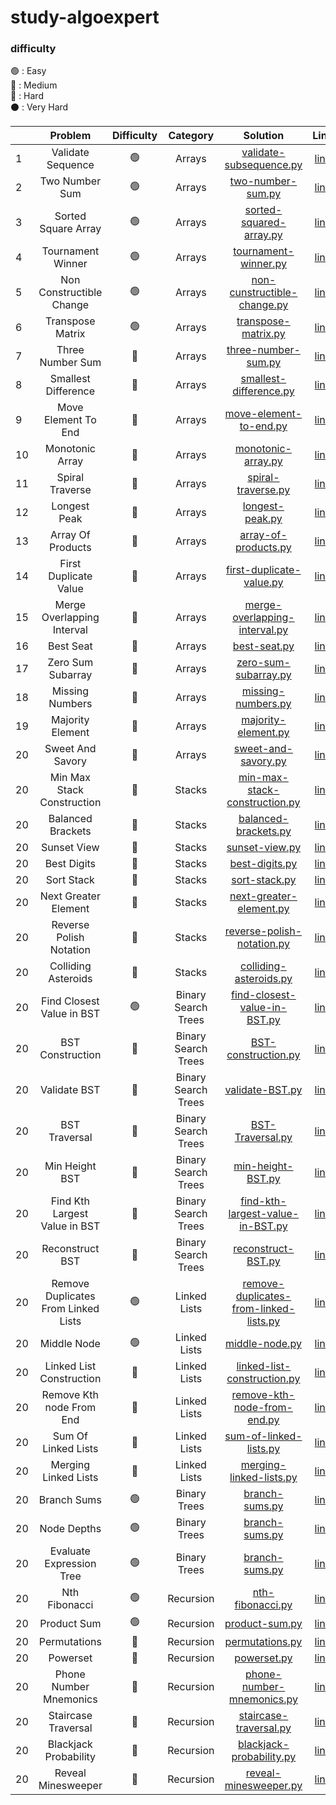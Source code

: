 # study-algoexpert

### difficulty
🟢 : Easy
<br/>
🔵 : Medium
<br/>
🔴 : Hard
<br/>
⚫️ : Very Hard
<br/>


|    |               Problem               | Difficulty |      Category       |                                                           Solution                                                            |                                                                   Link                                                                    | 
|----|:-----------------------------------:|:----------:|:-------------------:|:-----------------------------------------------------------------------------------------------------------------------------:|:-----------------------------------------------------------------------------------------------------------------------------------------:| 
| 1  |          Validate Sequence          |     🟢     |       Arrays        |        [validate-subsequence.py](https://github.com/cherry-ni/study-algoexpert/blob/main/Easy/validate-subsequence.py)        |                                     [link](https://www.algoexpert.io/questions/validate-subsequence)                                      |
| 2  |           Two Number Sum            |     🟢     |       Arrays        |           [two-number-sum.py](https://github.com/cherry-ni/study-algoexpert/blob/main/Easy/validate-subsequence.py)           |                                        [link](https://www.algoexpert.io/questions/two-number-sum)                                         |
| 3  |         Sorted Square Array         |     🟢     |       Arrays        |        [sorted-squared-array.py](https://github.com/cherry-ni/study-algoexpert/blob/main/Easy/validate-subsequence.py)        |                                     [link](https://www.algoexpert.io/questions/sorted-squared-array)                                      |
| 4  |          Tournament Winner          |     🟢     |       Arrays        |           [tournament-winner.py](https://github.com/cherry-ni/study-algoexpert/blob/main/Easy/tournament-winner.py)           |                                       [link](https://www.algoexpert.io/questions/tournament-winner)                                       |
| 5  |      Non Constructible Change       |     🟢     |       Arrays        |    [non-cunstructible-change.py](https://github.com/cherry-ni/study-algoexpert/blob/main/Easy/non-constructible-change.py)    |                                   [link](https://www.algoexpert.io/questions/non-constructible-change)                                    |
| 6  |          Transpose Matrix           |     🟢     |       Arrays        |            [transpose-matrix.py](https://github.com/cherry-ni/study-algoexpert/blob/main/Easy/transpose-matrix.py)            |                                       [link](https://www.algoexpert.io/questions/transpose-matrix)                                        |
| 7  |          Three Number Sum           |     🔵     |       Arrays        |           [three-number-sum.py](https://github.com/cherry-ni/study-algoexpert/blob/main/Medium/three-number-sum.py)           |                                       [link](https://www.algoexpert.io/questions/three-number-sum)                                        |
| 8  |         Smallest Difference         |     🔵     |       Arrays        |        [smallest-difference.py](https://github.com/cherry-ni/study-algoexpert/blob/main/Medium/smallest-difference.py)        |                                      [link](https://www.algoexpert.io/questions/smallest-difference)                                      |
| 9  |         Move Element To End         |     🔵     |       Arrays        |        [move-element-to-end.py](https://github.com/cherry-ni/study-algoexpert/blob/main/Medium/move-element-to-end.py)        |                                      [link](https://www.algoexpert.io/questions/move-element-to-end)                                      |
| 10 |           Monotonic Array           |     🔵     |       Arrays        |            [monotonic-array.py](https://github.com/cherry-ni/study-algoexpert/blob/main/Medium/monotonic-array.py)            |                                        [link](https://www.algoexpert.io/questions/monotonic-array)                                        |
| 11 |           Spiral Traverse           |     🔵     |       Arrays        |            [spiral-traverse.py](https://github.com/cherry-ni/study-algoexpert/blob/main/Medium/spiral-traverse.py)            |                                        [link](https://www.algoexpert.io/questions/spiral-traverse)                                        |
| 12 |            Longest Peak             |     🔵     |       Arrays        |               [longest-peak.py](https://github.com/cherry-ni/study-algoexpert/blob/main/Medium/longest-peak.py)               |                                         [link](https://www.algoexpert.io/questions/longest-peak)                                          |
| 13 |          Array Of Products          |     🔵     |       Arrays        |          [array-of-products.py](https://github.com/cherry-ni/study-algoexpert/blob/main/Medium/array-of-products.py)          |                                       [link](https://www.algoexpert.io/questions/array-of-products)                                       |
| 14 |        First Duplicate Value        |     🔵     |       Arrays        |      [first-duplicate-value.py](https://github.com/cherry-ni/study-algoexpert/blob/main/Medium/first-duplicate-value.py)      |                                     [link](https://www.algoexpert.io/questions/first-duplicate-value)                                     |
| 15 |     Merge Overlapping Interval      |     🔵     |       Arrays        | [merge-overlapping-interval.py](https://github.com/cherry-ni/study-algoexpert/blob/main/Medium/merge-overlapping-interval.py) |                                  [link](https://www.algoexpert.io/questions/merge-overlapping-intervals)                                  |
| 16 |              Best Seat              |     🔵     |       Arrays        |                  [best-seat.py](https://github.com/cherry-ni/study-algoexpert/blob/main/Medium/best-seat.py)                  |                                           [link](https://www.algoexpert.io/questions/best-seat)                                           |
| 17 |          Zero Sum Subarray          |     🔵     |       Arrays        |          [zero-sum-subarray.py](https://github.com/cherry-ni/study-algoexpert/blob/main/Medium/zero-sum-subarray.py)          |                                       [link](https://www.algoexpert.io/questions/zero-sum-subarray)                                       |
| 18 |           Missing Numbers           |     🔵     |       Arrays        |            [missing-numbers.py](https://github.com/cherry-ni/study-algoexpert/blob/main/Medium/missing-numbers.py)            |                                        [link](https://www.algoexpert.io/questions/missingNumbers)                                         |
| 19 |          Majority Element           |     🔵     |       Arrays        |           [majority-element.py](https://github.com/cherry-ni/study-algoexpert/blob/main/Medium/majority-element.py)           |                                       [link](https://www.algoexpert.io/questions/majority-element)                                        |
| 20 |          Sweet And Savory           |     🔵     |       Arrays        |           [sweet-and-savory.py](https://github.com/cherry-ni/study-algoexpert/blob/main/Medium/sweet-and-savory.py)           |                                       [link](https://www.algoexpert.io/questions/sweet-and-savory)                                        |
| 20 |     Min Max Stack Construction      |     🔵     |       Stacks        | [min-max-stack-construction.py](https://github.com/cherry-ni/study-algoexpert/blob/main/Medium/min-max-stack-construction.py) |                                  [link](https://www.algoexpert.io/questions/min-max-stack-construction)                                   |
| 20 |          Balanced Brackets          |     🔵     |       Stacks        |          [balanced-brackets.py](https://github.com/cherry-ni/study-algoexpert/blob/main/Medium/balanced-brackets.py)          |                                       [link](https://www.algoexpert.io/questions/balanced-brackets)                                       |
| 20 |             Sunset View             |     🔵     |       Stacks        |                [sunset-view.py](https://github.com/cherry-ni/study-algoexpert/blob/main/Medium/sunset-view.py)                |                                         [link](https://www.algoexpert.io/questions/sunset-views)                                          |
| 20 |             Best Digits             |     🔵     |       Stacks        |                [best-digits.py](https://github.com/cherry-ni/study-algoexpert/blob/main/Medium/best-digits.py)                |                                          [link](https://www.algoexpert.io/questions/best-digits)                                          |
| 20 |             Sort Stack              |     🔵     |       Stacks        |                 [sort-stack.py](https://github.com/cherry-ni/study-algoexpert/blob/main/Medium/sort-stack.py)                 |                                          [link](https://www.algoexpert.io/questions/sort-stack)                                           |
| 20 |        Next Greater Element         |     🔵     |       Stacks        |                                                  [next-greater-element.py]()                                                  |                                     [link](https://www.algoexpert.io/questions/next-greater-element)                                      |
| 20 |       Reverse Polish Notation       |     🔵     |       Stacks        |                                                [reverse-polish-notation.py]()                                                 |                                     [link](https://www.algoexpert.io/questions/reversePolishNotation)                                     |
| 20 |         Colliding Asteroids         |     🔵     |       Stacks        |                                                  [colliding-asteroids.py]()                                                   |                                      [link](https://www.algoexpert.io/questions/colliding-asteroids)                                      |
| 20 |      Find Closest Value in BST      |     🟢     | Binary Search Trees |   [find-closest-value-in-BST.py](https://github.com/cherry-ni/study-algoexpert/blob/main/Easy/find-closest-value-in-BST.py)   |                                   [link](https://www.algoexpert.io/questions/find-closest-value-in-bst)                                   |
| 20 |          BST Construction           |     🔵     | Binary Search Trees |                                                    [BST-construction.py]()                                                    |                                       [link](https://www.algoexpert.io/questions/bst-construction)                                        |
| 20 |            Validate BST             |     🔵     | Binary Search Trees |                                                      [validate-BST.py]()                                                      |                                         [link](https://www.algoexpert.io/questions/validate-bst)                                          |
| 20 |            BST Traversal            |     🔵     | Binary Search Trees |                                                     [BST-Traversal.py]()                                                      |                                         [link](https://www.algoexpert.io/questions/bst-traversal)                                         |
| 20 |           Min Height BST            |     🔵     | Binary Search Trees |                                                     [min-height-BST.py]()                                                     |                                        [link](https://www.algoexpert.io/questions/min-height-bst)                                         |
| 20 |    Find Kth Largest Value in BST    |     🔵     | Binary Search Trees |                                             [find-kth-largest-value-in-BST.py]()                                              |                                [link](hhttps://www.algoexpert.io/questions/find-kth-largest-value-in-bst)                                 |
| 20 |           Reconstruct BST           |     🔵     | Binary Search Trees |                                                    [reconstruct-BST.py]()                                                     |                                        [link](https://www.algoexpert.io/questions/reconstruct-bst)                                        |
| 20 | Remove Duplicates From Linked Lists |     🟢     |    Linked Lists     |                                          [remove-duplicates-from-linked-lists.py]()                                           |                              [link](https://www.algoexpert.io/questions/remove-duplicates-from-linked-list)                               |
| 20 |             Middle Node             |     🟢     |    Linked Lists     |                                                      [middle-node.py]()                                                       |                                          [link](https://www.algoexpert.io/questions/middle-node)                                          |
| 20 |      Linked List Construction       |     🔵     |    Linked Lists     |                                                [linked-list-construction.py]()                                                |                                   [link](https://www.algoexpert.io/questions/linked-list-construction)                                    |
| 20 |      Remove Kth node From End       |     🔵     |    Linked Lists     |                                                [remove-kth-node-from-end.py]()                                                |                                   [link](https://www.algoexpert.io/questions/remove-kth-node-from-end)                                    |
| 20 |         Sum Of Linked Lists         |     🔵     |    Linked Lists     |                                                  [sum-of-linked-lists.py]()                                                   |                                      [link](https://www.algoexpert.io/questions/sum-of-linked-lists)                                      |
| 20 |        Merging Linked Lists         |     🔵     |    Linked Lists     |                                                  [merging-linked-lists.py]()                                                  |                                     [link](https://www.algoexpert.io/questions/merging-linked-lists)                                      |
| 20 |             Branch Sums             |     🟢     |    Binary Trees     |                                                      [branch-sums.py]()                                                       |                                          [link](https://www.algoexpert.io/questions/branch-sums)                                          |
| 20 |             Node Depths             |     🟢     |    Binary Trees     |                                                      [branch-sums.py]()                                                       |                                          [link](https://www.algoexpert.io/questions/node-depths)                                          |
| 20 |      Evaluate Expression Tree       |     🟢     |    Binary Trees     |                                                      [branch-sums.py]()                                                       |                                   [link](https://www.algoexpert.io/questions/evaluate-expression-tree)                                    |
| 20 |            Nth Fibonacci            |     🟢     |      Recursion      |               [nth-fibonacci.py](https://github.com/cherry-ni/study-algoexpert/blob/main/Easy/nth-fibonacci.py)               |                                         [link](https://www.algoexpert.io/questions/nth-fibonacci)                                         |
| 20 |             Product Sum             |     🟢     |      Recursion      |                                                      [product-sum.py]()                                                       |                                         [link](https://www.algoexpert.io/questions/product-sum)                                         |
| 20 |            Permutations             |     🔵     |      Recursion      |                                                      [permutations.py]()                                                      |                                         [link](https://www.algoexpert.io/questions/permutations)                                         |
| 20 |              Powerset               |     🔵     |      Recursion      |                                                        [powerset.py]()                                                        |                                         [link](https://www.algoexpert.io/questions/powerset)                                         |
| 20 |       Phone Number Mnemonics        |     🔵     |      Recursion      |                                                 [phone-number-mnemonics.py]()                                                 |                                         [link](https://www.algoexpert.io/questions/phone-number-mnemonics)                                         |
| 20 |         Staircase Traversal         |     🔵     |      Recursion      |                                                  [staircase-traversal.py]()                                                   |                                         [link](https://www.algoexpert.io/questions/staircase-traversal)                                         |
| 20 |        Blackjack Probability        |     🔵     |      Recursion      |                                                 [blackjack-probability.py]()                                                  |                                         [link](https://www.algoexpert.io/questions/blackjack-probability)                                         |
| 20 |         Reveal Minesweeper          |     🔵     |      Recursion      |                                                   [reveal-minesweeper.py]()                                                   |                                         [link](https://www.algoexpert.io/questions/reveal-minesweeper)                                         |

